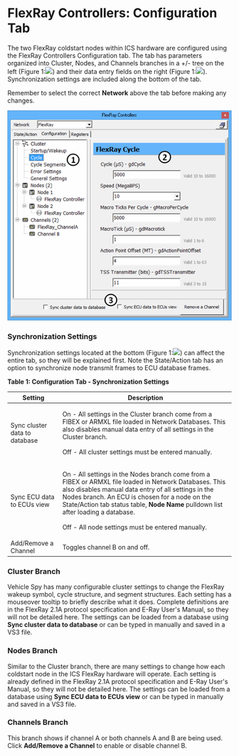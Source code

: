 # FlexRay Controllers: Configuration Tab

The two FlexRay coldstart nodes within ICS hardware are configured using the FlexRay Controllers Configuration tab. The tab has parameters organized into Cluster, Nodes, and Channels branches in a +/- tree on the left (Figure 1:![](https://cdn.intrepidcs.net/support/VehicleSpy/assets/smOne.gif)) and their data entry fields on the right (Figure 1:![](https://cdn.intrepidcs.net/support/VehicleSpy/assets/smTwo.gif)). Synchronization settings are included along the bottom of the tab.

Remember to select the correct **Network** above the tab before making any changes.

![Figure 1: The FlexRay Controllers Configuration tab.](../../../.gitbook/assets/FlexRayControllersConfigurationTab.gif)

### Synchronization Settings

Synchronization settings located at the bottom (Figure 1:![](https://cdn.intrepidcs.net/support/VehicleSpy/assets/smThree.gif)) can affect the entire tab, so they will be explained first. Note the State/Action tab has an option to synchronize node transmit frames to ECU database frames.

**Table 1: Configuration Tab - Synchronization Settings**

| Setting                       | Description                                                                                                                                                                                                                                                                                                                                                                       |
| ----------------------------- | --------------------------------------------------------------------------------------------------------------------------------------------------------------------------------------------------------------------------------------------------------------------------------------------------------------------------------------------------------------------------------- |
| Sync cluster data to database | <p>On - All settings in the Cluster branch come from a FIBEX or ARMXL file loaded in Network Databases. This also disables manual data entry of all settings in the Cluster branch.<br><br>Off - All cluster settings must be entered manually.</p>                                                                                                                               |
| Sync ECU data to ECUs view    | <p>On - All settings in the Nodes branch come from a FIBEX or ARMXL file loaded in Network Databases. This also disables manual data entry of all settings in the Nodes branch. An ECU is chosen for a node on the State/Action tab status table, <strong>Node Name</strong> pulldown list after loading a database.<br><br>Off - All node settings must be entered manually.</p> |
| Add/Remove a Channel          | Toggles channel B on and off.                                                                                                                                                                                                                                                                                                                                                     |

### Cluster Branch

Vehicle Spy has many configurable cluster settings to change the FlexRay wakeup symbol, cycle structure, and segment structures. Each setting has a mouseover tooltip to briefly describe what it does. Complete definitions are in the FlexRay 2.1A protocol specification and E-Ray User's Manual, so they will not be detailed here. The settings can be loaded from a database using **Sync cluster data to database** or can be typed in manually and saved in a VS3 file.

### Nodes Branch

Similar to the Cluster branch, there are many settings to change how each coldstart node in the ICS FlexRay hardware will operate. Each setting is already defined in the FlexRay 2.1A protocol specification and E-Ray User's Manual, so they will not be detailed here. The settings can be loaded from a database using **Sync ECU data to ECUs view** or can be typed in manually and saved in a VS3 file.

### Channels Branch

This branch shows if channel A or both channels A and B are being used. Click **Add/Remove a Channel** to enable or disable channel B.
